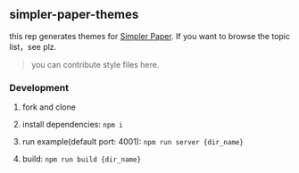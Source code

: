 ## simpler-paper-themes

this rep generates themes for [Simpler Paper](https://github.com/DhyanaChina/simpler-paper).
If you want to browse the topic list，see []() plz.

> you can contribute style files here.


### Development

1. fork and clone

2. install dependencies: `npm i`

3. run example(default port: 4001): `npm run server {dir_name}`

4. build: `npm run build {dir_name}`


